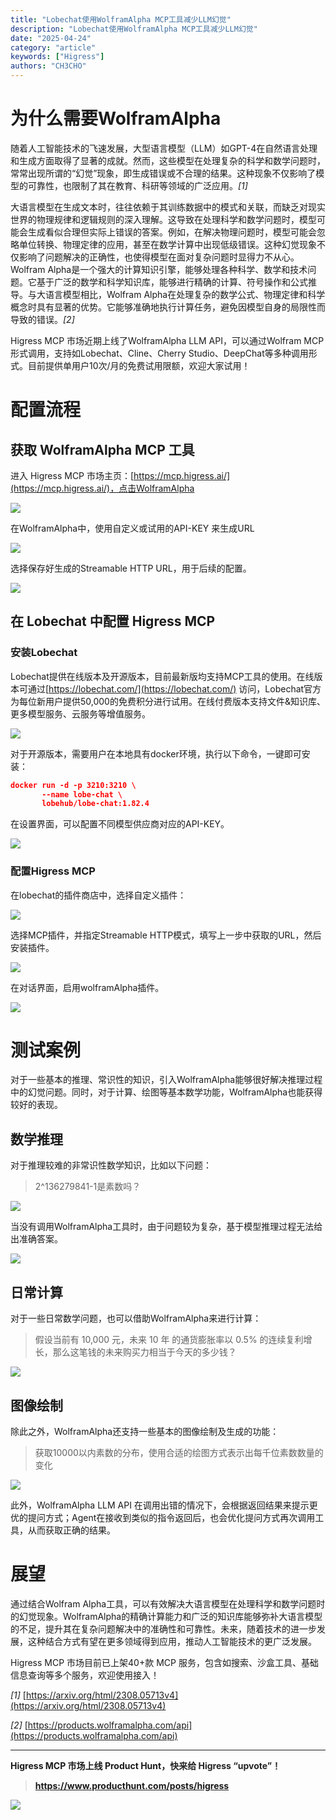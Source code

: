 ```yaml
---
title: "Lobechat使用WolframAlpha MCP工具减少LLM幻觉"
description: "Lobechat使用WolframAlpha MCP工具减少LLM幻觉"
date: "2025-04-24"
category: "article"
keywords: ["Higress"]
authors: "CH3CHO"
---
```


# 为什么需要WolframAlpha
随着人工智能技术的飞速发展，大型语言模型（LLM）如GPT-4在自然语言处理和生成方面取得了显著的成就。然而，这些模型在处理复杂的科学和数学问题时，常常出现所谓的“幻觉”现象，即生成错误或不合理的结果。这种现象不仅影响了模型的可靠性，也限制了其在教育、科研等领域的广泛应用。_[1]_

大语言模型在生成文本时，往往依赖于其训练数据中的模式和关联，而缺乏对现实世界的物理规律和逻辑规则的深入理解。这导致在处理科学和数学问题时，模型可能会生成看似合理但实际上错误的答案。例如，在解决物理问题时，模型可能会忽略单位转换、物理定律的应用，甚至在数学计算中出现低级错误。这种幻觉现象不仅影响了问题解决的正确性，也使得模型在面对复杂问题时显得力不从心。  
Wolfram Alpha是一个强大的计算知识引擎，能够处理各种科学、数学和技术问题。它基于广泛的数学和科学知识库，能够进行精确的计算、符号操作和公式推导。与大语言模型相比，Wolfram Alpha在处理复杂的数学公式、物理定律和科学概念时具有显著的优势。它能够准确地执行计算任务，避免因模型自身的局限性而导致的错误。_[2]_ 



Higress MCP 市场近期上线了WolframAlpha LLM API，可以通过Wolfram MCP形式调用，支持如Lobechat、Cline、Cherry Studio、DeepChat等多种调用形式。目前提供单用户10次/月的免费试用限额，欢迎大家试用！

# 配置流程
## 获取 WolframAlpha MCP 工具
进入 Higress MCP 市场主页：[https://mcp.higress.ai/](https://mcp.higress.ai/)，点击WolframAlpha

![](https://intranetproxy.alipay.com/skylark/lark/0/2025/png/66357218/1745389150326-f067654b-05a2-4216-b157-2a10bc0425d8.png)



在WolframAlpha中，使用自定义或试用的API-KEY 来生成URL

![](https://intranetproxy.alipay.com/skylark/lark/0/2025/png/66357218/1745389230524-0ec5885e-3e76-4131-93e2-3bac58b1d554.png)



选择保存好生成的Streamable HTTP URL，用于后续的配置。

![](https://intranetproxy.alipay.com/skylark/lark/0/2025/png/66357218/1745397199165-efd8dba0-ed2f-418a-b2ea-c9a369ea333e.png)

## 在 Lobechat 中配置 Higress MCP
### 安装Lobechat
Lobechat提供在线版本及开源版本，目前最新版均支持MCP工具的使用。在线版本可通过[https://lobechat.com/](https://lobechat.com/) 访问，Lobechat官方为每位新用户提供50,000的免费积分进行试用。在线付费版本支持文件&知识库、更多模型服务、云服务等增值服务。

![](https://intranetproxy.alipay.com/skylark/lark/0/2025/png/66357218/1745469955985-fafe19ae-2137-4c7d-97bd-21e809ae310b.png)



对于开源版本，需要用户在本地具有docker环境，执行以下命令，一键即可安装：

```json
docker run -d -p 3210:3210 \
       --name lobe-chat \
       lobehub/lobe-chat:1.82.4
```



在设置界面，可以配置不同模型供应商对应的API-KEY。

![](https://intranetproxy.alipay.com/skylark/lark/0/2025/png/66357218/1745473015733-39e39a08-c5c4-4b96-8175-ec699ee69a51.png)

### 配置Higress MCP
在lobechat的插件商店中，选择自定义插件：

![](https://intranetproxy.alipay.com/skylark/lark/0/2025/png/66357218/1745397064710-b751c46c-c538-404a-b20c-d7c0308bef0a.png)



选择MCP插件，并指定Streamable HTTP模式，填写上一步中获取的URL，然后安装插件。

![](https://intranetproxy.alipay.com/skylark/lark/0/2025/png/66357218/1745397090441-45ebb8c8-540f-4287-8d80-8d391df25aff.png)



在对话界面，启用wolframAlpha插件。

![](https://intranetproxy.alipay.com/skylark/lark/0/2025/png/66357218/1745397164143-1993be71-9173-4087-baeb-ae869940e7f3.png)

# 测试案例
对于一些基本的推理、常识性的知识，引入WolframAlpha能够很好解决推理过程中的幻觉问题。同时，对于计算、绘图等基本数学功能，WolframAlpha也能获得较好的表现。

## 数学推理
对于推理较难的非常识性数学知识，比如以下问题：

> 2^136279841-1是素数吗？
>

![](https://intranetproxy.alipay.com/skylark/lark/0/2025/png/66357218/1745465529357-e80ff5a3-ff6f-4641-b217-4a4afc437489.png)



当没有调用WolframAlpha工具时，由于问题较为复杂，基于模型推理过程无法给出准确答案。

![](https://intranetproxy.alipay.com/skylark/lark/0/2025/png/66357218/1745465631624-31a37753-ef00-410b-b448-3b1f0359cd47.png)

## 日常计算
对于一些日常数学问题，也可以借助WolframAlpha来进行计算：

> 假设当前有 10,000 元，未来 10 年 的通货膨胀率以 0.5% 的连续复利增长，那么这笔钱的未来购买力相当于今天的多少钱？
>

![](https://intranetproxy.alipay.com/skylark/lark/0/2025/png/66357218/1745465784553-ace84469-ab94-4907-ab19-dabcb723aff0.png)

## 图像绘制
除此之外，WolframAlpha还支持一些基本的图像绘制及生成的功能：

> 获取10000以内素数的分布，使用合适的绘图方式表示出每千位素数数量的变化
>

![](https://intranetproxy.alipay.com/skylark/lark/0/2025/png/66357218/1745466007484-fd411038-8aa6-453a-bb0f-c9bcccbf36c8.png)

此外，WolframAlpha LLM API 在调用出错的情况下，会根据返回结果来提示更优的提问方式；Agent在接收到类似的指令返回后，也会优化提问方式再次调用工具，从而获取正确的结果。

# 展望
通过结合Wolfram Alpha工具，可以有效解决大语言模型在处理科学和数学问题时的幻觉现象。WolframAlpha的精确计算能力和广泛的知识库能够弥补大语言模型的不足，提升其在复杂问题解决中的准确性和可靠性。未来，随着技术的进一步发展，这种结合方式有望在更多领域得到应用，推动人工智能技术的更广泛发展。



Higress MCP 市场目前已上架40+款 MCP 服务，包含如搜索、沙盒工具、基础信息查询等多个服务，欢迎使用接入！



*[1]*  [https://arxiv.org/html/2308.05713v4](https://arxiv.org/html/2308.05713v4)

*[2]*  [https://products.wolframalpha.com/api](https://products.wolframalpha.com/api)

---

**<font style="color:rgba(0, 0, 0, 0.9);">Higress MCP 市场上线 Product Hunt，</font><font style="color:rgb(36, 36, 36);">快来给 Higress “upvote”！</font>**

> **<font style="color:rgba(0, 0, 0, 0.9);">https://www.producthunt.com/posts/higress</font>**
>

![](https://intranetproxy.alipay.com/skylark/lark/0/2025/webp/169256735/1745488487544-eb89feca-c267-478b-8378-78b2fbded409.webp)



